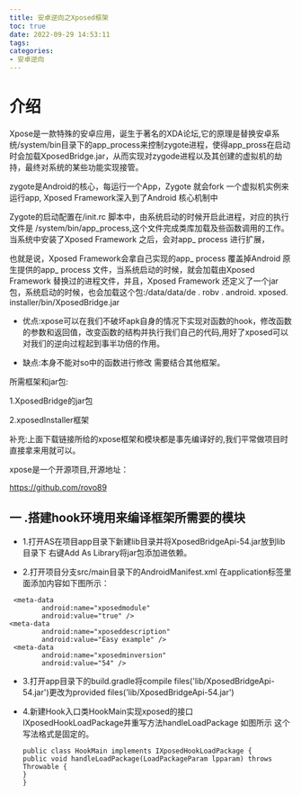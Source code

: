 ```yaml
---
title: 安卓逆向之Xposed框架
toc: true
date: 2022-09-29 14:53:11
tags:
categories:
- 安卓逆向
---
```




# 介绍

Xpose是一款特殊的安卓应用，诞生于著名的XDA论坛,它的原理是替换安卓系统/system/bin目录下的app_process来控制zygote进程，使得app_pross在启动时会加载XposedBridge.jar，从而实现对zygode进程以及其创建的虚拟机的劫持，最终对系统的某些功能实现接管。

zygote是Android的核心，每运行一个App，Zygote 就会fork 一个虚拟机实例来运行app, Xposed
Framework深入到了Android 核心机制中

Zygote的启动配置在/init.rc 脚本中，由系统启动的时候开启此进程，对应的执行文件是
/system/bin/app_process,这个文件完成类库加载及些函数调用的工作。当系统中安装了Xposed Framework 之后，会对app_ process 进行扩展，

也就是说，Xposed Framework会拿自己实现的app_ process 覆盖掉Android 原生提供的app_ process 文件，当系统启动的时候，就会加载由Xposed Framework 替换过的进程文件，并且，Xposed Framework 还定义了一个jar 包，系统启动的时候，也会加载这个包:/data/data/de . robv . android. xposed. installer/bin/XposedBridge.jar

* 优点:xpose可以在我们不破坏apk自身的情况下实现对函数的hook，修改函数的参数和返回值，改变函数的结构并执行我们自己的代码,用好了xposed可以对我们的逆向过程起到事半功倍的作用。

* 缺点:本身不能对so中的函数进行修改 需要结合其他框架。

所需框架和jar包:

1.XposedBridge的jar包

2.xposedInstaller框架

补充:上面下载链接所给的xpose框架和模块都是事先编译好的,我们平常做项目时直接拿来用就可以。

xpose是一个开源项目,开源地址：

https://github.com/rovo89

## 一 .搭建hook环境用来编译框架所需要的模块

* 1.打开AS在项目app目录下新建lib目录并将XposedBridgeApi-54.jar放到lib目录下 右键Add As Library将jar包添加进依赖。

* 2.打开项目分支src/main目录下的AndroidManifest.xml 在application标签里面添加内容如下图所示：

```
 <meta-data
        android:name="xposedmodule"
        android:value="true" />
<meta-data
        android:name="xposeddescription"  
        android:value="Easy example" />
 <meta-data
        android:name="xposedminversion"  
        android:value="54" />
```

* 3.打开app目录下的build.gradle将compile files('lib/XposedBridgeApi-54.jar')更改为provided files('lib/XposedBridgeApi-54.jar')

* 4.新建Hook入口类HookMain实现xposed的接口IXposedHookLoadPackage并重写方法handleLoadPackage 如图所示 这个写法格式是固定的。

    ```
    public class HookMain implements IXposedHookLoadPackage {
    public void handleLoadPackage(LoadPackageParam lpparam) throws Throwable {
    }
    }
    ```
    
    

 



